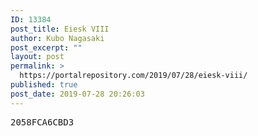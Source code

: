 ```yaml
---
ID: 13384
post_title: Eiesk VIII
author: Kubo Nagasaki
post_excerpt: ""
layout: post
permalink: >
  https://portalrepository.com/2019/07/28/eiesk-viii/
published: true
post_date: 2019-07-28 20:26:03
---
```

<pre>2058FCA6CBD3</pre>
